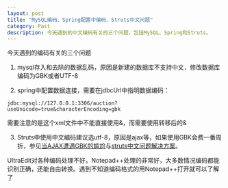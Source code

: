```yaml
---
layout: post
title: "MySQL编码、Spring配置中编码、Struts中文问题"
category: Past
description: 今天遇到的中文编码有关的三个问题，包括MySQL、Spring和Struts。
---
```


今天遇到的编码有关的三个问题

1. mysql存入和去除的数据乱码，原因是新建的数据库不支持中文，修改数据库编码为GBK或者UTF-8

2. spring中配置数据连接，需要在jdbcUrl中指明数据编码：

```
jdbc:mysql://127.0.0.1:3306/auction?useUnicode=true&characterEncoding=gbk
```

需要注意的是这个xml文件中不能直接使用&，而需要使用转移后的&

3. Struts中使用中文编码建议选utf-8，原因是ajax等，如果使用GBK会费一番周折，参见[当AJAX遭遇GBK的尴尬](http://www.blogjava.net/errorfun/archive/2006/12/30/91000.html)与[struts中文问题解决方案](http://blog.csdn.net/feng_sundy/article/details/139647)。

UltraEdit对各种编码处理不好，Notepad++处理的非常好，大多数情况编码都能识别正确，还能自由转换。遇到不知道编码格式的用Notepad++打开就可以了解了